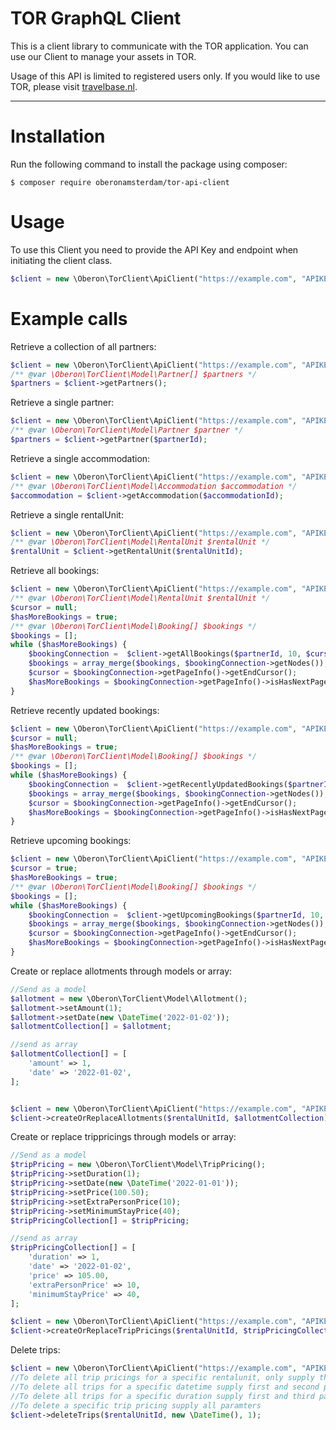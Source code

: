 TOR GraphQL Client
=======================

This is a client library to communicate with the TOR application. You can use our Client to manage your assets in TOR.

Usage of this API is limited to registered users only. If you would like to use TOR, please visit [travelbase.nl](https://travelbase.nl).


---
# Installation

Run the following command to install the package using composer:

```
$ composer require oberonamsterdam/tor-api-client
```

# Usage

To use this Client you need to provide the API Key and endpoint when initiating the client class.

```php
$client = new \Oberon\TorClient\ApiClient("https://example.com", "APIKEY");
```

# Example calls
Retrieve a collection of all partners:
```php
$client = new \Oberon\TorClient\ApiClient("https://example.com", "APIKEY");
/** @var \Oberon\TorClient\Model\Partner[] $partners */
$partners = $client->getPartners();
```
  
Retrieve a single partner:
```php
$client = new \Oberon\TorClient\ApiClient("https://example.com", "APIKEY");
/** @var \Oberon\TorClient\Model\Partner $partner */
$partners = $client->getPartner($partnerId);
```

Retrieve a single accommodation:
```php
$client = new \Oberon\TorClient\ApiClient("https://example.com", "APIKEY");
/** @var \Oberon\TorClient\Model\Accommodation $accommodation */
$accommodation = $client->getAccommodation($accommodationId);
```

Retrieve a single rentalUnit:
```php
$client = new \Oberon\TorClient\ApiClient("https://example.com", "APIKEY");
/** @var \Oberon\TorClient\Model\RentalUnit $rentalUnit */
$rentalUnit = $client->getRentalUnit($rentalUnitId);
```

Retrieve all bookings:
```php
$client = new \Oberon\TorClient\ApiClient("https://example.com", "APIKEY");
/** @var \Oberon\TorClient\Model\RentalUnit $rentalUnit */
$cursor = null;
$hasMoreBookings = true;
/** @var \Oberon\TorClient\Model\Booking[] $bookings */
$bookings = [];
while ($hasMoreBookings) {
    $bookingConnection =  $client->getAllBookings($partnerId, 10, $cursor);
    $bookings = array_merge($bookings, $bookingConnection->getNodes());
    $cursor = $bookingConnection->getPageInfo()->getEndCursor();
    $hasMoreBookings = $bookingConnection->getPageInfo()->isHasNextPage();
}
```

Retrieve recently updated bookings:
```php
$client = new \Oberon\TorClient\ApiClient("https://example.com", "APIKEY");
$cursor = null;
$hasMoreBookings = true;
/** @var \Oberon\TorClient\Model\Booking[] $bookings */
$bookings = [];
while ($hasMoreBookings) {
    $bookingConnection =  $client->getRecentlyUpdatedBookings($partnerId, 10, $cursor);
    $bookings = array_merge($bookings, $bookingConnection->getNodes());
    $cursor = $bookingConnection->getPageInfo()->getEndCursor();
    $hasMoreBookings = $bookingConnection->getPageInfo()->isHasNextPage();
}
```

Retrieve upcoming bookings:
```php
$client = new \Oberon\TorClient\ApiClient("https://example.com", "APIKEY");
$cursor = true;
$hasMoreBookings = true;
/** @var \Oberon\TorClient\Model\Booking[] $bookings */
$bookings = [];
while ($hasMoreBookings) {
    $bookingConnection =  $client->getUpcomingBookings($partnerId, 10, $cursor);
    $bookings = array_merge($bookings, $bookingConnection->getNodes());
    $cursor = $bookingConnection->getPageInfo()->getEndCursor();
    $hasMoreBookings = $bookingConnection->getPageInfo()->isHasNextPage();
}
```

Create or replace allotments through models or array:
```php
//Send as a model
$allotment = new \Oberon\TorClient\Model\Allotment();
$allotment->setAmount(1);
$allotment->setDate(new \DateTime('2022-01-02'));
$allotmentCollection[] = $allotment;

//send as array
$allotmentCollection[] = [
    'amount' => 1,
    'date' => '2022-01-02',
];


$client = new \Oberon\TorClient\ApiClient("https://example.com", "APIKEY");
$client->createOrReplaceAllotments($rentalUnitId, $allotmentCollection);
```


Create or replace trippricings through models or array:
```php
//Send as a model
$tripPricing = new \Oberon\TorClient\Model\TripPricing();
$tripPricing->setDuration(1);
$tripPricing->setDate(new \DateTime('2022-01-01'));
$tripPricing->setPrice(100.50);
$tripPricing->setExtraPersonPrice(10);
$tripPricing->setMinimumStayPrice(40);
$tripPricingCollection[] = $tripPricing;

//send as array
$tripPricingCollection[] = [
    'duration' => 1,
    'date' => '2022-01-02',
    'price' => 105.00,
    'extraPersonPrice' => 10,
    'minimumStayPrice' => 40,
];

$client = new \Oberon\TorClient\ApiClient("https://example.com", "APIKEY");
$client->createOrReplaceTripPricings($rentalUnitId, $tripPricingCollection);
```

Delete trips:
```php
$client = new \Oberon\TorClient\ApiClient("https://example.com", "APIKEY");
//To delete all trip pricings for a specific rentalunit, only supply the first parameter. 
//To delete all trips for a specific datetime supply first and second parameter.
//To delete all trips for a specific duration supply first and third parameter
//To delete a specific trip pricing supply all paramters
$client->deleteTrips($rentalUnitId, new \DateTime(), 1);
```

